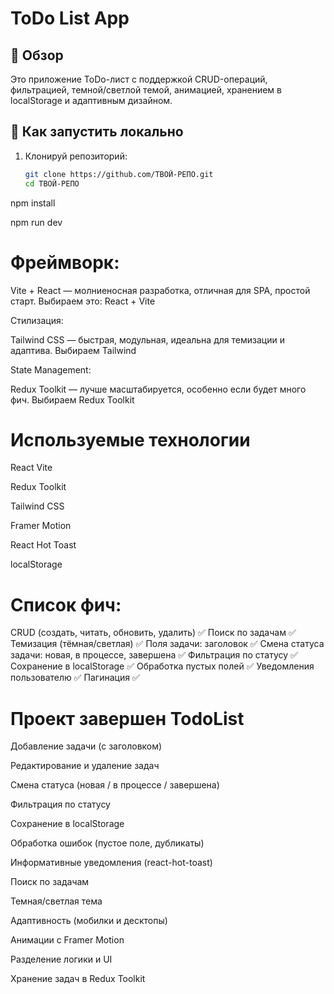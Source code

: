 # ToDo List App

## 📌 Обзор
Это приложение ToDo-лист с поддержкой CRUD-операций, фильтрацией, темной/светлой темой, анимацией, хранением в localStorage и адаптивным дизайном.

## 🚀 Как запустить локально

1. Клонируй репозиторий:
   ```bash
   git clone https://github.com/ТВОЙ-РЕПО.git
   cd ТВОЙ-РЕПО

npm install

npm run dev



# Фреймворк:

Vite + React — молниеносная разработка, отличная для SPA, простой старт.
Выбираем это: React + Vite

Стилизация:

Tailwind CSS — быстрая, модульная, идеальна для темизации и адаптива.
Выбираем Tailwind

State Management:

Redux Toolkit — лучше масштабируется, особенно если будет много фич.
Выбираем Redux Toolkit


# Используемые технологии
React Vite

Redux Toolkit

Tailwind CSS

Framer Motion

React Hot Toast

localStorage


# Список фич:
CRUD (создать, читать, обновить, удалить)	✅
Поиск по задачам	✅
Темизация (тёмная/светлая)	✅
Поля задачи: заголовок	✅
Смена статуса задачи: новая, в процессе, завершена	✅
Фильтрация по статусу	✅
Сохранение в localStorage	✅
Обработка пустых полей	✅
Уведомления пользователю	✅
Пагинация	✅


# Проект завершен TodoList

 Добавление задачи (с заголовком)

 Редактирование и удаление задач

 Смена статуса (новая / в процессе / завершена)

 Фильтрация по статусу

 Сохранение в localStorage

 Обработка ошибок (пустое поле, дубликаты)

 Информативные уведомления (react-hot-toast)

 Поиск по задачам

 Темная/светлая тема

 Адаптивность (мобилки и десктопы)

 Анимации с Framer Motion

 Разделение логики и UI

 Хранение задач в Redux Toolkit